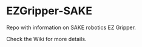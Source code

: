 # EZGripper-SAKE
Repo with information on SAKE robotics EZ Gripper.

Check the Wiki for more details.
